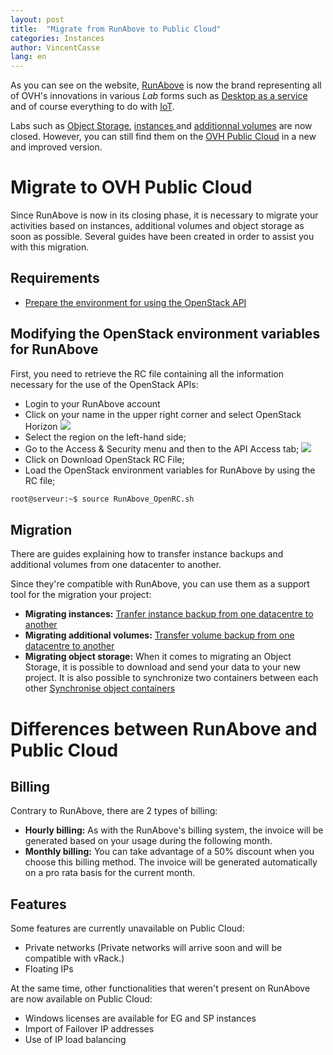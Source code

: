 ```yaml
---
layout: post
title:  "Migrate from RunAbove to Public Cloud"
categories: Instances 
author: VincentCasse
lang: en
---
```

As you can see on the website, [RunAbove](https://www.runabove.com/index.xml) is now the brand representing all of OVH's innovations in various *Lab* forms such as [Desktop as a service](https://www.runabove.com/deskaas.xml) and of course everything to do with [IoT](https://www.runabove.com/iot-paas-timeseries.xml).

Labs such as [Object Storage](https://www.runabove.com/cloud-storage.xml), [instances ](https://www.runabove.com/cloud-instance.xml) and [additionnal volumes](https://www.runabove.com/cloud-disks.xml) are now closed. However, you can still find them on the [OVH Public Cloud](https://www.ovh.com/us/cloud/) in a new and improved version. 

# Migrate to OVH Public Cloud

Since RunAbove is now in its closing phase, it is necessary to migrate your activities based on instances, additional volumes and object storage as soon as possible. Several guides have been created in order to assist you with this migration.

## Requirements

 * [Prepare the environment for using the OpenStack API](https://community.runabove.com/kb/en/instances/use-openstack-command-line-tools.html)

## Modifying the OpenStack environment variables for RunAbove

First, you need to retrieve the RC file containing all the information necessary for the use of the OpenStack APIs:

 * Login to your RunAbove account
 * Click on your name in the upper right corner and select OpenStack Horizon
![](/kb/images/2015-11-28-migrate-from-runabove-to-public-cloud/runabove_menu.jpg)
 * Select the region on the left-hand side;
 * Go to the Access & Security menu and then to the API Access tab; 
![](/kb/images/2015-11-28-migrate-from-runabove-to-public-cloud/horizon_security_panel.jpg)
 * Click on Download OpenStack RC File; 
 * Load the OpenStack environment variables for RunAbove by using the RC file;

```bash
root@serveur:~$ source RunAbove_OpenRC.sh
```

## Migration

There are guides explaining how to transfer instance backups and additional volumes from one datacenter to another.

Since they're compatible with RunAbove, you can use them as a support tool for the migration your project:

 * **Migrating instances:** [Tranfer instance backup from one datacentre to another]()
 * **Migrating additional volumes:** [Transfer volume backup from one datacentre to another]()
 * **Migrating object storage:** When it comes to migrating an Object Storage, it is possible to download and send your data to your new project. It is also possible to synchronize two containers between each other [Synchronise object containers](https://community.runabove.com/kb/en/object-storage/how-to-sync-runabove-object-storage-containers-to-ovh-public-cloud.html)

# Differences between RunAbove and Public Cloud

## Billing

Contrary to RunAbove, there are 2 types of billing:

 * **Hourly billing:** As with the RunAbove's billing system, the invoice will be generated based on your usage during the following month.
 * **Monthly billing:** You can take advantage of a 50% discount when you choose this billing method. The invoice will be generated automatically on a pro rata basis for the current month. 

## Features

Some features are currently unavailable on Public Cloud:

 * Private networks (Private networks will arrive soon and will be compatible with vRack.)
 * Floating IPs

At the same time, other functionalities that weren't present on RunAbove are now available on Public Cloud:

 * Windows licenses are available for EG and SP instances
 * Import of Failover IP addresses
 * Use of IP load balancing


